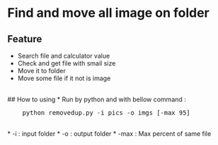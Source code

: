 # Find and move all image on folder
## Feature
* Search file and calculator value
* Check and get file with smail size
* Move it to folder
* Move some file if it not is image
<br>
## How to using
* Run by python and with bellow command :
<pre>
    python removedup.py -i pics -o imgs [-max 95]
</pre>
<br>
* -i : input folder
* -o : output folder
* -max : Max percent of same file